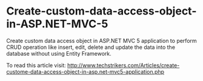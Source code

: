 # Create-custom-data-access-object-in-ASP.NET-MVC-5
Create custom data access object in ASP.NET MVC 5 application to perform CRUD operation like insert, edit, delete and update the data into the database without using Entity Framework.

To read this article visit: http://www.techstrikers.com/Articles/create-custome-data-access-object-in-asp.net-mvc5-application.php

